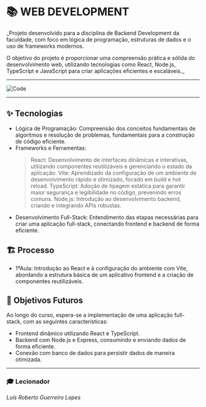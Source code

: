 # 📚 WEB DEVELOPMENT
_Projeto desenvolvido para a disciplina de Backend Development da faculdade, com foco em lógica de programação, estruturas de dados e o uso de frameworks modernos.

O objetivo do projeto é proporcionar uma compreensão prática e sólida do desenvolvimento web, utilizando tecnologias como React, Node.js, TypeScript e JavaScript para criar aplicações eficientes e escaláveis._

---

![Code](https://github.com/user-attachments/assets/519a4446-6897-4c53-ac89-84802ce178c9)

---

## ✨ Tecnologias
- Lógica de Programação: Compreensão dos conceitos fundamentais de algoritmos e resolução de problemas, fundamentais para a construção de código eficiente.
- Frameworks e Ferramentas:
  > React: Desenvolvimento de interfaces dinâmicas e interativas, utilizando componentes reutilizáveis e gerenciando o estado da aplicação.
  > Vite: Aprendizado da configuração de um ambiente de desenvolvimento rápido e otimizado, focado em build e hot reload.
  > TypeScript: Adoção de tipagem estática para garantir maior segurança e legibilidade no código, prevenindo erros comuns.
  > Node.js: Introdução ao desenvolvimento backend, criando e integrando APIs robustas.
- Desenvolvimento Full-Stack: Entendimento das etapas necessárias para criar uma aplicação full-stack, conectando frontend e backend de forma eficiente.

## 🏗️ Processo
- 1ºAula: Introdução ao React e à configuração do ambiente com Vite, abordando a estrutura básica de um aplicativo frontend e a criação de componentes reutilizáveis.

## 🚀 Objetivos Futuros
Ao longo do curso, espera-se a implementação de uma aplicação full-stack, com as seguintes características:
- Frontend dinâmico utilizando React e TypeScript.
- Backend com Node.js e Express, consumindo e enviando dados de forma eficiente.
- Conexão com banco de dados para persistir dados de maneira otimizada.
 
---

 ### 🎓 Lecionador
 _Luís Roberto Guerreiro Lopes_
